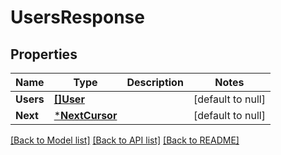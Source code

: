 # UsersResponse

## Properties
Name | Type | Description | Notes
------------ | ------------- | ------------- | -------------
**Users** | [**[]User**](User.md) |  | [default to null]
**Next** | [***NextCursor**](NextCursor.md) |  | [default to null]

[[Back to Model list]](../README.md#documentation-for-models) [[Back to API list]](../README.md#documentation-for-api-endpoints) [[Back to README]](../README.md)


